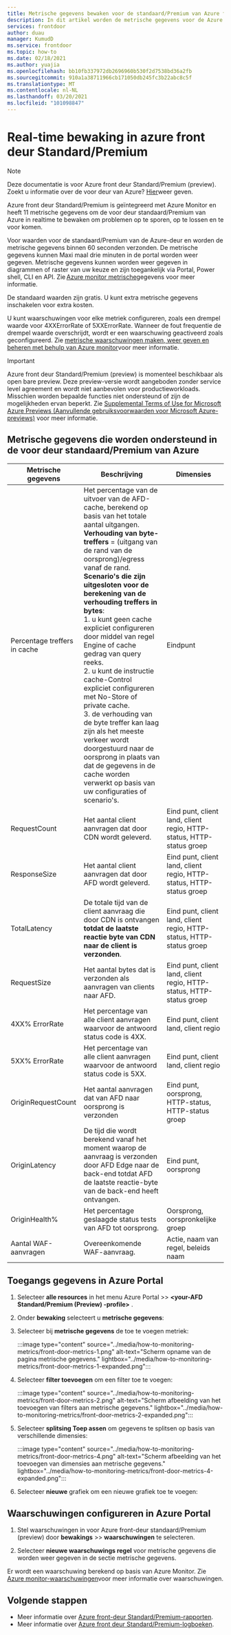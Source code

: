 ```yaml
---
title: Metrische gegevens bewaken voor de standaard/Premium van Azure front deur
description: In dit artikel worden de metrische gegevens voor de Azure front-deur standaard/Premium-bewaking beschreven.
services: frontdoor
author: duau
manager: KumudD
ms.service: frontdoor
ms.topic: how-to
ms.date: 02/18/2021
ms.author: yuajia
ms.openlocfilehash: bb10fb337972db2696960b530f2d7538bd36a2fb
ms.sourcegitcommit: 910a1a38711966cb171050db245fc3b22abc8c5f
ms.translationtype: MT
ms.contentlocale: nl-NL
ms.lasthandoff: 03/20/2021
ms.locfileid: "101098847"
---
```

# <a name="real-time-monitoring-in-azure-front-door-standardpremium"></a>Real-time bewaking in azure front deur Standard/Premium

> [!Note]
> Deze documentatie is voor Azure front deur Standard/Premium (preview). Zoekt u informatie over de voor deur van Azure? [Hier](../front-door-overview.md)weer geven.

Azure front deur Standard/Premium is geïntegreerd met Azure Monitor en heeft 11 metrische gegevens om de voor deur standaard/Premium van Azure in realtime te bewaken om problemen op te sporen, op te lossen en te voor komen.  

Voor waarden voor de standaard/Premium van de Azure-deur en worden de metrische gegevens binnen 60 seconden verzonden. De metrische gegevens kunnen Maxi maal drie minuten in de portal worden weer gegeven. Metrische gegevens kunnen worden weer gegeven in diagrammen of raster van uw keuze en zijn toegankelijk via Portal, Power shell, CLI en API. Zie [Azure monitor metrische](../../azure-monitor/platform/data-platform-metrics.md)gegevens voor meer informatie.  

De standaard waarden zijn gratis. U kunt extra metrische gegevens inschakelen voor extra kosten. 

U kunt waarschuwingen voor elke metriek configureren, zoals een drempel waarde voor 4XXErrorRate of 5XXErrorRate. Wanneer de fout frequentie de drempel waarde overschrijdt, wordt er een waarschuwing geactiveerd zoals geconfigureerd. Zie [metrische waarschuwingen maken, weer geven en beheren met behulp van Azure monitor](../../azure-monitor/platform/alerts-metric.md)voor meer informatie. 

> [!IMPORTANT]
> Azure front deur Standard/Premium (preview) is momenteel beschikbaar als open bare preview.
> Deze preview-versie wordt aangeboden zonder service level agreement en wordt niet aanbevolen voor productieworkloads. Misschien worden bepaalde functies niet ondersteund of zijn de mogelijkheden ervan beperkt.
> Zie [Supplemental Terms of Use for Microsoft Azure Previews (Aanvullende gebruiksvoorwaarden voor Microsoft Azure-previews)](https://azure.microsoft.com/support/legal/preview-supplemental-terms/) voor meer informatie.

## <a name="metrics-supported-in-azure-front-door-standardpremium"></a>Metrische gegevens die worden ondersteund in de voor deur standaard/Premium van Azure

| Metrische gegevens  | Beschrijving | Dimensies |
| ------------- | ------------- | ------------- |
| Percentage treffers in cache | Het percentage van de uitvoer van de AFD-cache, berekend op basis van het totale aantal uitgangen. </br> **Verhouding van byte-treffers** = (uitgang van de rand van de oorsprong)/egress vanaf de rand. </br> **Scenario's die zijn uitgesloten voor de berekening van de verhouding treffers in bytes**:</br> 1. u kunt geen cache expliciet configureren door middel van regel Engine of cache gedrag van query reeks. </br> 2. u kunt de instructie cache-Control expliciet configureren met No-Store of private cache. </br>3. de verhouding van de byte treffer kan laag zijn als het meeste verkeer wordt doorgestuurd naar de oorsprong in plaats van dat de gegevens in de cache worden verwerkt op basis van uw configuraties of scenario's. | Eindpunt |
| RequestCount | Het aantal client aanvragen dat door CDN wordt geleverd. | Eind punt, client land, client regio, HTTP-status, HTTP-status groep |
| ResponseSize | Het aantal client aanvragen dat door AFD wordt geleverd. |Eind punt, client land, client regio, HTTP-status, HTTP-status groep |
| TotalLatency | De totale tijd van de client aanvraag die door CDN is ontvangen **totdat de laatste reactie byte van CDN naar de client is verzonden**. |Eind punt, client land, client regio, HTTP-status, HTTP-status groep |
| RequestSize | Het aantal bytes dat is verzonden als aanvragen van clients naar AFD. | Eind punt, client land, client regio, HTTP-status, HTTP-status groep |
| 4XX% ErrorRate | Het percentage van alle client aanvragen waarvoor de antwoord status code is 4XX. | Eind punt, client land, client regio |
| 5XX% ErrorRate | Het percentage van alle client aanvragen waarvoor de antwoord status code is 5XX. | Eind punt, client land, client regio |
| OriginRequestCount  | Het aantal aanvragen dat van AFD naar oorsprong is verzonden | Eind punt, oorsprong, HTTP-status, HTTP-status groep |
| OriginLatency | De tijd die wordt berekend vanaf het moment waarop de aanvraag is verzonden door AFD Edge naar de back-end totdat AFD de laatste reactie-byte van de back-end heeft ontvangen. | Eind punt, oorsprong |
| OriginHealth% | Het percentage geslaagde status tests van AFD tot oorsprong.| Oorsprong, oorspronkelijke groep |
| Aantal WAF-aanvragen | Overeenkomende WAF-aanvraag. | Actie, naam van regel, beleids naam |

## <a name="access-metrics-in-azure-portal"></a>Toegangs gegevens in Azure Portal

1. Selecteer **alle resources** in het menu Azure Portal  >>  **\<your-AFD Standard/Premium (Preview) -profile>** .

2. Onder **bewaking** selecteert u **metrische gegevens**:

3. Selecteer bij **metrische gegevens** de toe te voegen metriek:

   :::image type="content" source="../media/how-to-monitoring-metrics/front-door-metrics-1.png" alt-text="Scherm opname van de pagina metrische gegevens." lightbox="../media/how-to-monitoring-metrics/front-door-metrics-1-expanded.png":::

4. Selecteer **filter toevoegen** om een filter toe te voegen:

    :::image type="content" source="../media/how-to-monitoring-metrics/front-door-metrics-2.png" alt-text="Scherm afbeelding van het toevoegen van filters aan metrische gegevens." lightbox="../media/how-to-monitoring-metrics/front-door-metrics-2-expanded.png":::
    
5. Selecteer **splitsing Toep assen** om gegevens te splitsen op basis van verschillende dimensies:

   :::image type="content" source="../media/how-to-monitoring-metrics/front-door-metrics-4.png" alt-text="Scherm afbeelding van het toevoegen van dimensies aan metrische gegevens." lightbox="../media/how-to-monitoring-metrics/front-door-metrics-4-expanded.png":::

6. Selecteer **nieuwe** grafiek om een nieuwe grafiek toe te voegen:

## <a name="configure-alerts-in-azure-portal"></a>Waarschuwingen configureren in Azure Portal

1. Stel waarschuwingen in voor Azure front-deur standaard/Premium (preview) door **bewakings**  >>  **waarschuwingen** te selecteren.

1. Selecteer **nieuwe waarschuwings regel** voor metrische gegevens die worden weer gegeven in de sectie metrische gegevens.

Er wordt een waarschuwing berekend op basis van Azure Monitor. Zie [Azure monitor-waarschuwingen](../../azure-monitor/platform/alerts-overview.md)voor meer informatie over waarschuwingen.

## <a name="next-steps"></a>Volgende stappen

- Meer informatie over [Azure front-deur Standard/Premium-rapporten](how-to-reports.md).
- Meer informatie over [Azure front deur Standard/Premium-logboeken](how-to-logs.md).
